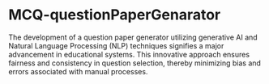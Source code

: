 # MCQ-questionPaperGenarator
The development of a question paper generator utilizing generative AI and Natural Language Processing (NLP) techniques signifies a major advancement in educational systems. This innovative approach ensures fairness and consistency in question selection, thereby minimizing bias and errors associated with manual processes.
